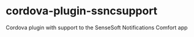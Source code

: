 # cordova-plugin-ssncsupport
Cordova plugin with support to the SenseSoft Notifications Comfort app
